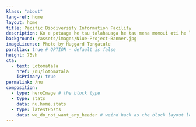 ```yaml
---
klass: "about"
lang-ref: home
layout: home
title: Pacific Biodiversity Information Facility
description: Ko e potaaga he tau talahauaga he tau mena momoui oti he lalolagi.Fakamahao ke he Atu Pasifika.
background: /assets/images/Niue-Project-Banner.jpg
imageLicense: Photo by Huggard Tongatule
parallax: true # OPTION - default is false
height: 75vh
cta:
  - text: Lotomatala
    href: /nu/lotomatala
    isPrimary: true
permalink: /nu
composition:
  - type: heroImage # the block type
  - type: stats
    data: nu.home.stats
  - type: latestPosts
    data: we_do_not_want_any_header # weird hack as the block layout looks for a data element and falls back to the page if none is present
---
```


